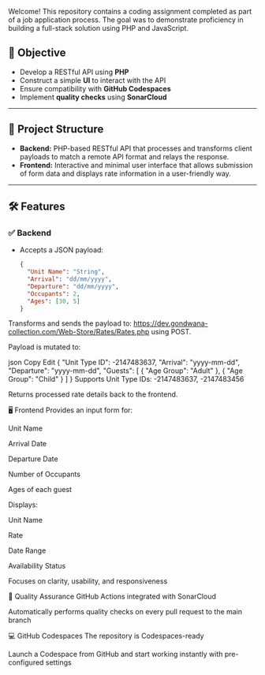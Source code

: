 
Welcome! This repository contains a coding assignment completed as part of a job application process. The goal was to demonstrate proficiency in building a full-stack solution using PHP and JavaScript.

## 📌 Objective

- Develop a RESTful API using **PHP**
- Construct a simple **UI** to interact with the API
- Ensure compatibility with **GitHub Codespaces**
- Implement **quality checks** using **SonarCloud**

---

## 🚀 Project Structure

- **Backend:** PHP-based RESTful API that processes and transforms client payloads to match a remote API format and relays the response.
- **Frontend:** Interactive and minimal user interface that allows submission of form data and displays rate information in a user-friendly way.

---

## 🛠️ Features

### ✅ Backend

- Accepts a JSON payload:
  ```json
  {
    "Unit Name": "String",
    "Arrival": "dd/mm/yyyy",
    "Departure": "dd/mm/yyyy",
    "Occupants": 2,
    "Ages": [30, 5]
  }
Transforms and sends the payload to:
https://dev.gondwana-collection.com/Web-Store/Rates/Rates.php using POST.

Payload is mutated to:

json
Copy
Edit
{
  "Unit Type ID": -2147483637,
  "Arrival": "yyyy-mm-dd",
  "Departure": "yyyy-mm-dd",
  "Guests": [
    { "Age Group": "Adult" },
    { "Age Group": "Child" }
  ]
}
Supports Unit Type IDs: -2147483637, -2147483456

Returns processed rate details back to the frontend.

🖥️ Frontend
Provides an input form for:

Unit Name

Arrival Date

Departure Date

Number of Occupants

Ages of each guest

Displays:

Unit Name

Rate

Date Range

Availability Status

Focuses on clarity, usability, and responsiveness

🧪 Quality Assurance
GitHub Actions integrated with SonarCloud

Automatically performs quality checks on every pull request to the main branch

💻 GitHub Codespaces
The repository is Codespaces-ready

Launch a Codespace from GitHub and start working instantly with pre-configured settings
